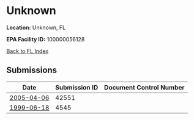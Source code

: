 # Unknown

**Location:** Unknown, FL

**EPA Facility ID:** 100000056128

[Back to FL Index](../../index.md)

## Submissions

| Date | Submission ID | Document Control Number |
|------|--------------|-------------------------|
| [2005-04-06](submissions/42551.md) | 42551 |  |
| [1999-06-18](submissions/4545.md) | 4545 |  |
